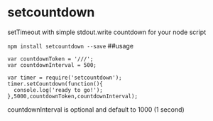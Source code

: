 setcountdown
=========================
setTimeout with simple stdout.write countdown for your node script


`npm install setcountdown --save`
##usage
```
var countdownToken = '///';
var countdownInterval = 500;

var timer = require('setcountdown');
timer.setCountdown(function(){
  console.log('ready to go!');
},5000,countdownToken,countdownInterval);
```
countdownInterval is optional and default to 1000 (1 second)
